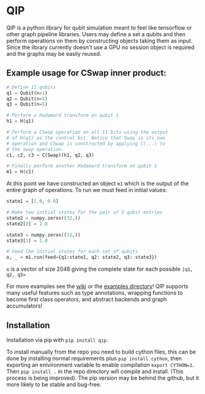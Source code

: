 # QIP
QIP is a python library for qubit simulation meant to feel like tensorflow or other graph pipeline libraries.
Users may define a set a qubits and then perform operations on them by constructing objects taking them as input. Since the library currently doesn't use a GPU no session object is required and the graphs may be easily reused.

## Example usage for CSwap inner product:
```python
# Define 11 qubits
q1 = Qubit(n=1)
q2 = Qubit(n=5)
q3 = Qubit(n=5)

# Perform a Hadamard transform on qubit 1
h1 = H(q1)

# Perform a CSwap operation on all 11 bits using the output
# of H(q1) as the control bit. Notice that Swap is its own
# operation and CSwap is constructed by applying C(...) to 
# the swap operation.
c1, c2, c3 = C(Swap)(h1, q2, q3)

# Finally perform another Hadamard transform on qubit 1
m1 = H(c1)

```
At this point we have constructed an object `m1` which is the output of the entire graph of operations. 
To run we must feed in initial values:
```python
state1 = [1.0, 0.0]

# Make two initial states for the pair of 5 qubit entries
state2 = numpy.zeros((32,))
state2[0] = 1.0

state3 = numpy.zeros((32,))
state3[1] = 1.0

# Feed the initial states for each set of qubits
o, _ = m1.run(feed={q1:state1, q2: state2, q3: state3})
```
`o` is a vector of size 2048 giving the complete state for each possible `|q1, q2, q3>`

For more examples see the [wiki](https://github.com/Renmusxd/QIP/wiki) or the [examples directory](https://github.com/Renmusxd/QIP/tree/master/examples)! QIP supports many useful features such as type annotations, wrapping functions to become first class operators, and abstract backends and graph accumulators!

## Installation
Installation via pip with `pip install qip`.

To install manually from the repo you need to build cython files, this can be done by installing normal requirements plus `pip install cython`, then exporting an enivironment variable to enable compilation `export CYTHON=1`. Then `pip install .` in the repo directory will compile and install. (This process is being improved).
The pip version may be behind the github, but it more likely to be stable and bug-free.
